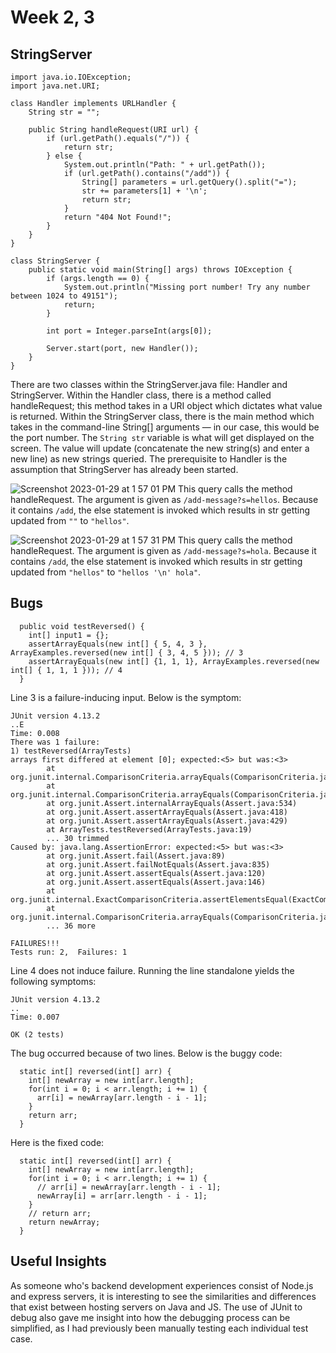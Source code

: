 # Week 2, 3

## StringServer
```
import java.io.IOException;
import java.net.URI;

class Handler implements URLHandler {
    String str = "";

    public String handleRequest(URI url) {
        if (url.getPath().equals("/")) {
            return str;
        } else {
            System.out.println("Path: " + url.getPath());
            if (url.getPath().contains("/add")) {
                String[] parameters = url.getQuery().split("=");
                str += parameters[1] + '\n';
                return str;
            }
            return "404 Not Found!";
        }
    }
}

class StringServer {
    public static void main(String[] args) throws IOException {
        if (args.length == 0) {
            System.out.println("Missing port number! Try any number between 1024 to 49151");
            return;
        }

        int port = Integer.parseInt(args[0]);

        Server.start(port, new Handler());
    }
}
```
There are two classes within the StringServer.java file: Handler and StringServer. Within the Handler class, there is a method called handleRequest; this method takes in a URI object which dictates what value is returned. Within the StringServer class, there is the main method which takes in the command-line String[] arguments — in our case, this would be the port number. The `String str` variable is what will get displayed on the screen. The value will update (concatenate the new string(s) and enter a new line) as new strings queried. The prerequisite to Handler is the assumption that StringServer has already been started. 


![Screenshot 2023-01-29 at 1 57 01 PM](https://user-images.githubusercontent.com/41757629/215357811-6064a641-2d1e-4c33-a112-fff98cd90a16.png)
This query calls the method handleRequest. The argument is given as `/add-message?s=hellos`. Because it contains `/add`, the else statement is invoked which results in str getting updated from `""` to `"hellos"`.


![Screenshot 2023-01-29 at 1 57 31 PM](https://user-images.githubusercontent.com/41757629/215357826-aa37645e-2930-492e-a82b-eb75309e3f67.png)
This query calls the method handleRequest. The argument is given as `/add-message?s=hola`. Because it contains `/add`, the else statement is invoked which results in str getting updated from `"hellos"` to `"hellos '\n' hola"`.


## Bugs

```
  public void testReversed() {
    int[] input1 = {};
    assertArrayEquals(new int[] { 5, 4, 3 }, ArrayExamples.reversed(new int[] { 3, 4, 5 })); // 3
    assertArrayEquals(new int[] {1, 1, 1}, ArrayExamples.reversed(new int[] { 1, 1, 1 })); // 4
  }
```
Line 3 is a failure-inducing input. Below is the symptom: 

```
JUnit version 4.13.2
..E
Time: 0.008
There was 1 failure:
1) testReversed(ArrayTests)
arrays first differed at element [0]; expected:<5> but was:<3>
        at org.junit.internal.ComparisonCriteria.arrayEquals(ComparisonCriteria.java:78)
        at org.junit.internal.ComparisonCriteria.arrayEquals(ComparisonCriteria.java:28)
        at org.junit.Assert.internalArrayEquals(Assert.java:534)
        at org.junit.Assert.assertArrayEquals(Assert.java:418)
        at org.junit.Assert.assertArrayEquals(Assert.java:429)
        at ArrayTests.testReversed(ArrayTests.java:19)
        ... 30 trimmed
Caused by: java.lang.AssertionError: expected:<5> but was:<3>
        at org.junit.Assert.fail(Assert.java:89)
        at org.junit.Assert.failNotEquals(Assert.java:835)
        at org.junit.Assert.assertEquals(Assert.java:120)
        at org.junit.Assert.assertEquals(Assert.java:146)
        at org.junit.internal.ExactComparisonCriteria.assertElementsEqual(ExactComparisonCriteria.java:8)
        at org.junit.internal.ComparisonCriteria.arrayEquals(ComparisonCriteria.java:76)
        ... 36 more

FAILURES!!!
Tests run: 2,  Failures: 1
```

Line 4 does not induce failure. Running the line standalone yields the following symptoms: 

```
JUnit version 4.13.2
..
Time: 0.007

OK (2 tests)
```

The bug occurred because of two lines. Below is the buggy code:

```
  static int[] reversed(int[] arr) {
    int[] newArray = new int[arr.length];
    for(int i = 0; i < arr.length; i += 1) {
      arr[i] = newArray[arr.length - i - 1];
    }
    return arr;
  }
```

Here is the fixed code:

```
  static int[] reversed(int[] arr) {
    int[] newArray = new int[arr.length];
    for(int i = 0; i < arr.length; i += 1) {
      // arr[i] = newArray[arr.length - i - 1];
      newArray[i] = arr[arr.length - i - 1];
    }
    // return arr;
    return newArray; 
  }
```


## Useful Insights
As someone who's backend development experiences consist of Node.js and express servers, it is interesting to see the similarities and differences that exist between hosting servers on Java and JS. The use of JUnit to debug also gave me insight into how the debugging process can be simplified, as I had previously been manually testing each individual test case. 
